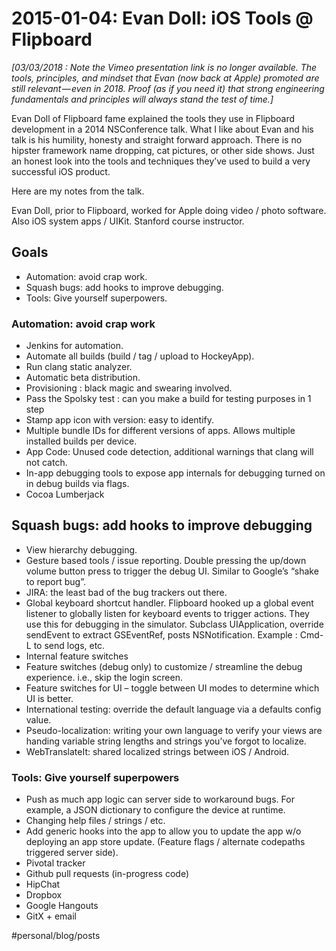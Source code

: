 # 2015-01-04: Evan Doll: iOS Tools @ Flipboard
*[03/03/2018 : Note the Vimeo presentation link is no longer available. The tools, principles, and mindset that Evan (now back at Apple) promoted are still relevant — even in 2018. Proof (as if you need it) that strong engineering fundamentals and principles will always stand the test of time.]*

Evan Doll of Flipboard fame explained the tools they use in Flipboard development in a 2014 NSConference talk. What I like about Evan and his talk is his humility, honesty and straight forward approach. There is no hipster framework name dropping, cat pictures, or other side shows. Just an honest look into the tools and techniques they’ve used to build a very successful iOS product.

Here are my notes from the talk.

Evan Doll, prior to Flipboard, worked for Apple doing video / photo software. Also iOS system apps / UIKit. Stanford course instructor.

## Goals
* Automation: avoid crap work.
* Squash bugs: add hooks to improve debugging.
* Tools: Give yourself superpowers.

### Automation: avoid crap work
* Jenkins for automation.
* Automate all builds (build / tag / upload to HockeyApp).
* Run clang static analyzer.
* Automatic beta distribution.
* Provisioning : black magic and swearing involved.
* Pass the Spolsky test : can you make a build for testing purposes in 1 step
* Stamp app icon with version: easy to identify.
* Multiple bundle IDs for different versions of apps. Allows multiple installed builds per device.
* App Code: Unused code detection, additional warnings that clang will not catch.
* In-app debugging tools to expose app internals for debugging turned on in debug builds via flags.
* Cocoa Lumberjack

## Squash bugs: add hooks to improve debugging
* View hierarchy debugging.
* Gesture based tools / issue reporting. Double pressing the up/down volume button press to trigger the debug UI. Similar to Google&#8217;s “shake to report bug”.
* JIRA: the least bad of the bug trackers out there.
* Global keyboard shortcut handler. Flipboard hooked up a global event listener to globally listen for keyboard events to trigger actions. They use this for debugging in the simulator. Subclass UIApplication, override sendEvent to extract GSEventRef, posts NSNotification. Example : Cmd-L to send logs, etc.
* Internal feature switches
* Feature switches (debug only) to customize / streamline the debug experience. i.e., skip the login screen.
* Feature switches for UI &#8211; toggle between UI modes to determine which UI is better.
* International testing: override the default language via a defaults config value.
* Pseudo-localization: writing your own language to verify your views are handing variable string lengths and strings you’ve forgot to localize.
* WebTranslateIt: shared localized strings between iOS / Android.

### Tools: Give yourself superpowers
* Push as much app logic can server side to workaround bugs. For example, a JSON dictionary to configure the device at runtime.
* Changing help files / strings / etc.
* Add generic hooks into the app to allow you to update the app w/o deploying an app store update. (Feature flags / alternate codepaths triggered server side).
* Pivotal tracker
* Github pull requests (in-progress code)
* HipChat
* Dropbox
* Google Hangouts
* GitX + email

#personal/blog/posts